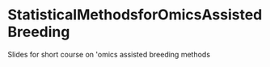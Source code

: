 # StatisticalMethodsforOmicsAssistedBreeding
Slides for short course on 'omics assisted breeding methods
